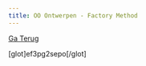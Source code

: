 ```yaml
---
title: OO Ontwerpen - Factory Method
---
```


[Ga Terug](/2de-jaar/semester-II/OO-Ontwerpen-III.md#1-factory-method)

[glot]ef3pg2sepo[/glot]
